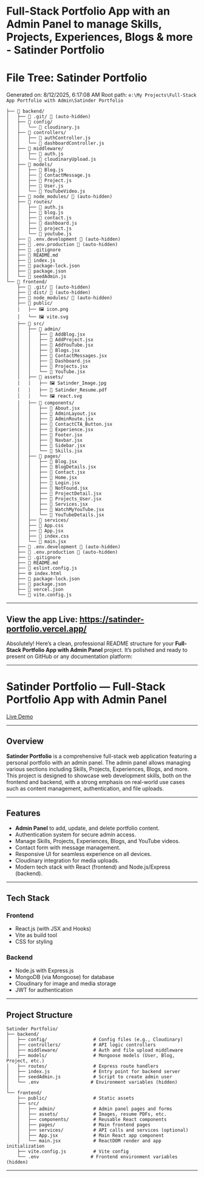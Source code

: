 # Full-Stack Portfolio App with an Admin Panel to manage Skills, Projects, Experiences, Blogs & more - Satinder Portfolio

# File Tree: Satinder Portfolio

Generated on: 8/12/2025, 6:17:08 AM
Root path: `e:\My Projects\Full-Stack App Portfolio with Admin\Satinder Portfolio`

```
├── 📁 backend/
│   ├── 📁 .git/ 🚫 (auto-hidden)
│   ├── 📁 config/
│   │   └── 📄 cloudinary.js
│   ├── 📁 controllers/
│   │   ├── 📄 authController.js
│   │   └── 📄 dashboardController.js
│   ├── 📁 middleware/
│   │   ├── 📄 auth.js
│   │   └── 📄 cloudinaryUpload.js
│   ├── 📁 models/
│   │   ├── 📄 Blog.js
│   │   ├── 📄 ContactMessage.js
│   │   ├── 📄 Project.js
│   │   ├── 📄 User.js
│   │   └── 📄 YouTubeVideo.js
│   ├── 📁 node_modules/ 🚫 (auto-hidden)
│   ├── 📁 routes/
│   │   ├── 📄 auth.js
│   │   ├── 📄 blog.js
│   │   ├── 📄 contact.js
│   │   ├── 📄 dashboard.js
│   │   ├── 📄 project.js
│   │   └── 📄 youtube.js
│   ├── 📄 .env.development 🚫 (auto-hidden)
│   ├── 📄 .env.production 🚫 (auto-hidden)
│   ├── 🚫 .gitignore
│   ├── 📖 README.md
│   ├── 📄 index.js
│   ├── 📄 package-lock.json
│   ├── 📄 package.json
│   └── 📄 seedAdmin.js
└── 📁 frontend/
    ├── 📁 .git/ 🚫 (auto-hidden)
    ├── 📁 dist/ 🚫 (auto-hidden)
    ├── 📁 node_modules/ 🚫 (auto-hidden)
    ├── 📁 public/
    │   ├── 🖼️ icon.png
    │   └── 🖼️ vite.svg
    ├── 📁 src/
    │   ├── 📁 admin/
    │   │   ├── 📄 AddBlog.jsx
    │   │   ├── 📄 AddProject.jsx
    │   │   ├── 📄 AddYouTube.jsx
    │   │   ├── 📄 Blogs.jsx
    │   │   ├── 📄 ContactMessages.jsx
    │   │   ├── 📄 Dashboard.jsx
    │   │   ├── 📄 Projects.jsx
    │   │   └── 📄 YouTube.jsx
    │   ├── 📁 assets/
    │   │   ├── 🖼️ Satinder_Image.jpg
    │   │   ├── 📕 Satinder_Resume.pdf
    │   │   └── 🖼️ react.svg
    │   ├── 📁 components/
    │   │   ├── 📄 About.jsx
    │   │   ├── 📄 AdminLayout.jsx
    │   │   ├── 📄 AdminRoute.jsx
    │   │   ├── 📄 ContactCTA_Button.jsx
    │   │   ├── 📄 Experience.jsx
    │   │   ├── 📄 Footer.jsx
    │   │   ├── 📄 Navbar.jsx
    │   │   ├── 📄 Sidebar.jsx
    │   │   └── 📄 Skills.jsx
    │   ├── 📁 pages/
    │   │   ├── 📄 Blog.jsx
    │   │   ├── 📄 BlogDetails.jsx
    │   │   ├── 📄 Contact.jsx
    │   │   ├── 📄 Home.jsx
    │   │   ├── 📄 Login.jsx
    │   │   ├── 📄 NotFound.jsx
    │   │   ├── 📄 ProjectDetail.jsx
    │   │   ├── 📄 Projects_User.jsx
    │   │   ├── 📄 Services.jsx
    │   │   ├── 📄 WatchMyYouTube.jsx
    │   │   └── 📄 YouTubeDetails.jsx
    │   ├── 📁 services/
    │   ├── 🎨 App.css
    │   ├── 📄 App.jsx
    │   ├── 🎨 index.css
    │   └── 📄 main.jsx
    ├── 📄 .env.development 🚫 (auto-hidden)
    ├── 📄 .env.production 🚫 (auto-hidden)
    ├── 🚫 .gitignore
    ├── 📖 README.md
    ├── 📄 eslint.config.js
    ├── 🌐 index.html
    ├── 📄 package-lock.json
    ├── 📄 package.json
    ├── 📄 vercel.json
    └── 📄 vite.config.js
```

---

## View the app Live: https://satinder-portfolio.vercel.app/

Absolutely! Here’s a clean, professional README structure for your **Full-Stack Portfolio App with Admin Panel** project. It’s polished and ready to present on GitHub or any documentation platform:

---

# Satinder Portfolio — Full-Stack Portfolio App with Admin Panel

[Live Demo](https://satinder-portfolio.vercel.app/)

---

## Overview

**Satinder Portfolio** is a comprehensive full-stack web application featuring a personal portfolio with an admin panel. The admin panel allows managing various sections including Skills, Projects, Experiences, Blogs, and more. This project is designed to showcase web development skills, both on the frontend and backend, with a strong emphasis on real-world use cases such as content management, authentication, and file uploads.

---

## Features

- **Admin Panel** to add, update, and delete portfolio content.
- Authentication system for secure admin access.
- Manage Skills, Projects, Experiences, Blogs, and YouTube videos.
- Contact form with message management.
- Responsive UI for seamless experience on all devices.
- Cloudinary integration for media uploads.
- Modern tech stack with React (frontend) and Node.js/Express (backend).

---

## Tech Stack

### Frontend

- React.js (with JSX and Hooks)
- Vite as build tool
- CSS for styling

### Backend

- Node.js with Express.js
- MongoDB (via Mongoose) for database
- Cloudinary for image and media storage
- JWT for authentication

---

## Project Structure

```
Satinder Portfolio/
├── backend/
│   ├── config/                 # Config files (e.g., Cloudinary)
│   ├── controllers/            # API logic controllers
│   ├── middleware/             # Auth and file upload middleware
│   ├── models/                 # Mongoose models (User, Blog, Project, etc.)
│   ├── routes/                 # Express route handlers
│   ├── index.js                # Entry point for backend server
│   ├── seedAdmin.js            # Script to create admin user
│   └── .env                   # Environment variables (hidden)
│
└── frontend/
    ├── public/                 # Static assets
    ├── src/
    │   ├── admin/              # Admin panel pages and forms
    │   ├── assets/             # Images, resume PDFs, etc.
    │   ├── components/         # Reusable React components
    │   ├── pages/              # Main frontend pages
    │   ├── services/           # API calls and services (optional)
    │   ├── App.jsx             # Main React app component
    │   └── main.jsx            # ReactDOM render and app initialization
    ├── vite.config.js          # Vite config
    └── .env                   # Frontend environment variables (hidden)
```

---
